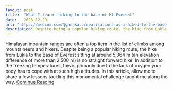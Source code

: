 ```yaml
---
layout: post
title:  "What I learnt hiking to the base of Mt Everest"
date:   2023-12-20
url: "https://medium.com/@ganaka.c/realisations-as-i-hiked-to-the-base-of-mount-everest-8af5457ca4f3"
description: Despite being a popular hiking route, the hike from Lukla to the Base of Everest sitting at around 5,364 m (an elevation difference of more than 2,500 m) is no straight forward hike. In addition to the freezing temperatures, this is primarily due to the lack of oxygen your body has to cope with at such high altitudes. In this article, allow me to share a few lessons tackling this monumental challenge taught me along the way.
---
```

Himalayan mountain ranges are often a top item in the list of climbs among mountaineers and hikers. Despite being a popular hiking route, the hike from Lukla to the Base of Everest sitting at around 5,364 m (an elevation difference of more than 2,500 m) is no straight forward hike. In addition to the freezing temperatures, this is primarily due to the lack of oxygen your body has to cope with at such high altitudes. In this article, allow me to share a few lessons tackling this monumental challenge taught me along the way.
<a class="article-link" href="https://medium.com/@ganaka.c/realisations-as-i-hiked-to-the-base-of-mount-everest-8af5457ca4f3" target="_blank">Continue Reading</a>
